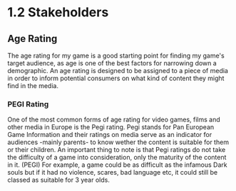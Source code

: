 # 1.2 Stakeholders

## Age Rating

The age rating for my game is a good starting point for finding my game's target audience, as age is one of the best factors for narrowing down a demographic. An age rating is designed to be assigned to a piece of media in order to inform potential consumers on what kind of content they might find in the media.



### PEGI Rating

One of the most common forms of age rating for video games, films and other media in Europe is the Pegi rating. Pegi stands for Pan European Game Information and their ratings on media serve as an indicator for audiences -mainly parents- to know wether the content is suitable for them or their children. An important thing to note is that Pegi ratings do not take the difficulty of a game into consideration, only the maturity of the content in it. (PEGI) For example, a game could be as difficult as the infamous Dark souls but if it had no violence, scares, bad language etc, it could still be classed as suitable for 3 year olds.

##

